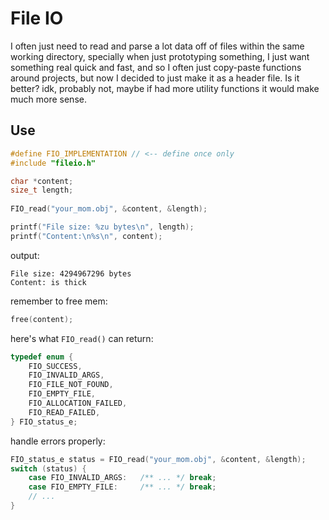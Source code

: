 # File IO

I often just need to read and parse a lot data off of files within the same working directory, specially when just prototyping something, I just want something real quick and fast, and so I often just copy-paste functions around projects, but now I decided to just make it as a header file. Is it better? idk, probably not, maybe if had more utility functions it would make much more sense.

## Use

``` c
#define FIO_IMPLEMENTATION // <-- define once only
#include "fileio.h"
```

``` c
char *content;
size_t length;
    
FIO_read("your_mom.obj", &content, &length);
```

``` c
printf("File size: %zu bytes\n", length);
printf("Content:\n%s\n", content);
```

output:
```
File size: 4294967296 bytes
Content: is thick
```

remember to free mem:
``` c 
free(content); 
```

here's what `FIO_read()` can return:
``` c
typedef enum {
    FIO_SUCCESS,
    FIO_INVALID_ARGS,
    FIO_FILE_NOT_FOUND,
    FIO_EMPTY_FILE,
    FIO_ALLOCATION_FAILED,
    FIO_READ_FAILED,
} FIO_status_e;
```

handle errors properly:
``` c
FIO_status_e status = FIO_read("your_mom.obj", &content, &length);
switch (status) {
    case FIO_INVALID_ARGS:   /** ... */ break;
    case FIO_EMPTY_FILE:     /** ... */ break;
    // ...
}
```